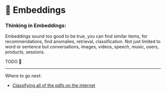 # 🔢 Embeddings

### Thinking in Embeddings:

Embeddings sound too good to be true, you can find similar items, for recommendations, find anomalies, retrieval, classification. Not just limited to word or sentence but conversations, images, videos, speech, music, users, products, sessions.

TODO 🥲



***

Where to go next:

* [Classifying all of the pdfs on the internet](https://snats.xyz/pages/articles/classifying_a_bunch_of_pdfs.html)
